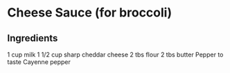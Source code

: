 # Cheese Sauce (for broccoli) #

## Ingredients ##

1 cup milk
1 1/2 cup sharp cheddar cheese
2 tbs flour
2 tbs butter
Pepper to taste
Cayenne pepper
